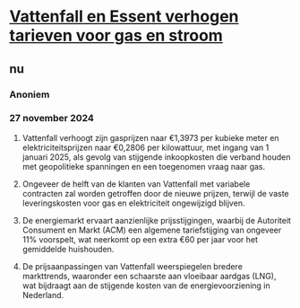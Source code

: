 # [Vattenfall en Essent verhogen tarieven voor gas en stroom](https://advance.lexis.com/api/document?collection=news&id=urn:contentItem:6DHF-92M1-DY0X-91HP-00000-00&context=1519360)
## nu
### Anoniem
### 27 november 2024

1. Vattenfall verhoogt zijn gasprijzen naar €1,3973 per kubieke meter en elektriciteitsprijzen naar €0,2806 per kilowattuur, met ingang van 1 januari 2025, als gevolg van stijgende inkoopkosten die verband houden met geopolitieke spanningen en een toegenomen vraag naar gas.

2. Ongeveer de helft van de klanten van Vattenfall met variabele contracten zal worden getroffen door de nieuwe prijzen, terwijl de vaste leveringskosten voor gas en elektriciteit ongewijzigd blijven.

3. De energiemarkt ervaart aanzienlijke prijsstijgingen, waarbij de Autoriteit Consument en Markt (ACM) een algemene tariefstijging van ongeveer 11% voorspelt, wat neerkomt op een extra €60 per jaar voor het gemiddelde huishouden.

4. De prijsaanpassingen van Vattenfall weerspiegelen bredere markttrends, waaronder een schaarste aan vloeibaar aardgas (LNG), wat bijdraagt aan de stijgende kosten van de energievoorziening in Nederland.